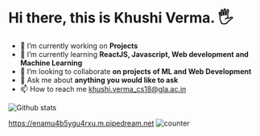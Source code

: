    # Hi there, this is Khushi Verma. 🖐
- 🔭 I’m currently working on **Projects** 
- 🌱 I’m currently learning **ReactJS, Javascript, Web development and Machine Learning**
- 👯 I’m looking to collaborate **on projects of ML and Web Development**
- 💬 Ask me about **anything you would like to ask**
- 📫 How to reach me [khushi.verma_cs18@gla.ac.in]()

![Github stats](https://github-readme-stats.vercel.app/api?username=Khushi-Verma)

https://enamu4b5ygu4rxu.m.pipedream.net
![counter](https://[YOUR_ENDPOINT].m.pipedream.net)
